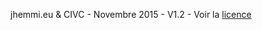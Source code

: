 jhemmi.eu & CIVC - Novembre 2015 - V1.2 - Voir la [licence ](https://github.com/jhemmi/QgisPhysiocapPlugin/blob/master/LICENSE)